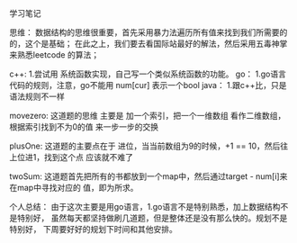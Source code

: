 学习笔记


思维：
数据结构的思维很重要，首先采用暴力法遍历所有值来找到我们所需要的的，这个是基础；
在此之上，我们要去看国际站最好的解法，然后采用五毒神掌来熟悉leetcode 的算法；


c++:
1.尝试用 系统函数实现，自己写一个类似系统函数的功能。
go：
1.go语言代码的规则，注意，go不能用 num[cur]  表示一个bool
java：
1.跟c++比，只是语法规则不一样

movezero:
这道题的思维 主要是 加一个索引，把一个一维数组 看作二维数组，根据索引找到不为0的值
来一步一步的交换

plusOne:
这道题的主要点在于 进位，当当前数组为9的时候，+1 == 10，然后往上位进1，找到这个点
应该就不难了

twoSum:
这道题首先把所有的书都放到一个map中，然后通过target - num[i]来在map中寻找对应的
值，即为所求。

个人总结：
由于这次主要是用go语言，1.go语言不是特别熟悉，加上数据结构不是特别好，
虽然每天都坚持做刷几道题，但是整体还是没有那么快的。规划不是特别好，
下周要好好的规划下时间和其他安排。
